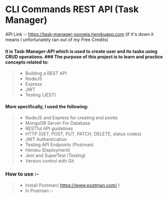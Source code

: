 # CLI Commands REST API (Task Manager)
API Link :- https://task-manager-ssoneja.herokuapp.com (if it's down it means I unfortunately ran out of my Free Credits)
#### It is Task-Manager-API which is used to create user and its tasks using CRUD operations. ### The purpose of this project is to learn and practice concepts related to:
> - Building a REST API
> - NodeJS
> - Express
> - JWT
> - Testing (JEST)

#### More specifically, I used the following:
> - NodeJS and Express for creating end points
> - MongoDB Server For Database 
> - RESTful API guidelines
> - HTTP (GET, POST, PUT, PATCH, DELETE, status codes)
> - JWT Authentication 
> - Testing API Endpoints (Postman)
> - Heroku (Deployment)
> - Jest and SuperTest (Testing)
> - Version control with Git

### How to use :-
> - Install Postman( https://www.postman.com/ )
> - In Postman :-
 
